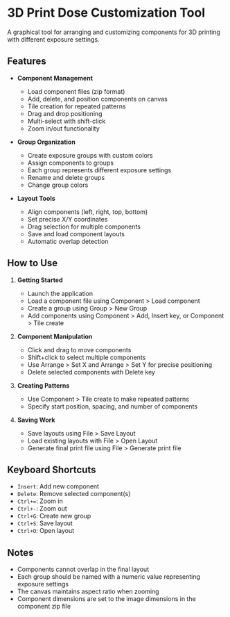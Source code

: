 # 3D Print Dose Customization Tool

A graphical tool for arranging and customizing components for 3D printing with different exposure settings.

## Features

- **Component Management**

  - Load component files (zip format)
  - Add, delete, and position components on canvas
  - Tile creation for repeated patterns
  - Drag and drop positioning
  - Multi-select with shift-click
  - Zoom in/out functionality

- **Group Organization**

  - Create exposure groups with custom colors
  - Assign components to groups
  - Each group represents different exposure settings
  - Rename and delete groups
  - Change group colors

- **Layout Tools**
  - Align components (left, right, top, bottom)
  - Set precise X/Y coordinates
  - Drag selection for multiple components
  - Save and load component layouts
  - Automatic overlap detection

## How to Use

1. **Getting Started**

   - Launch the application
   - Load a component file using Component > Load component
   - Create a group using Group > New Group
   - Add components using Component > Add, Insert key, or Component > Tile create

2. **Component Manipulation**

   - Click and drag to move components
   - Shift+click to select multiple components
   - Use Arrange > Set X and Arrange > Set Y for precise positioning
   - Delete selected components with Delete key

3. **Creating Patterns**

   - Use Component > Tile create to make repeated patterns
   - Specify start position, spacing, and number of components

4. **Saving Work**
   - Save layouts using File > Save Layout
   - Load existing layouts with File > Open Layout
   - Generate final print file using File > Generate print file

## Keyboard Shortcuts

- `Insert`: Add new component
- `Delete`: Remove selected component(s)
- `Ctrl+=`: Zoom in
- `Ctrl+-`: Zoom out
- `Ctrl+G`: Create new group
- `Ctrl+S`: Save layout
- `Ctrl+O`: Open layout

## Notes

- Components cannot overlap in the final layout
- Each group should be named with a numeric value representing exposure settings
- The canvas maintains aspect ratio when zooming
- Component dimensions are set to the image dimensions in the component zip file
